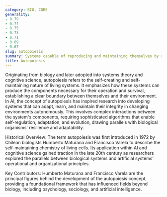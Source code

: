 ```yaml
---
category: BIO, CORE
generality:
- 0.79
- 0.77
- 0.75
- 0.73
- 0.71
- 0.69
- 0.67
slug: autopoiesis
summary: Systems capable of reproducing and maintaining themselves by regulating their internal environment in response to external conditions.
title: Autopoiesis
---
```


Originating from biology and later adopted into systems theory and cognitive science, autopoiesis refers to the self-creating and self-maintaining nature of living systems. It emphasizes how these systems can produce the components necessary for their operation and survival, establishing a clear boundary between themselves and their environment. In AI, the concept of autopoiesis has inspired research into developing systems that can adapt, learn, and maintain their integrity in changing environments autonomously. This involves complex interactions between the system's components, requiring sophisticated algorithms that enable self-regulation, adaptation, and evolution, drawing parallels with biological organisms' resilience and adaptability.

Historical Overview: The term autopoiesis was first introduced in 1972 by Chilean biologists Humberto Maturana and Francisco Varela to describe the self-maintaining chemistry of living cells. Its application within AI and cognitive science gained traction in the late 20th century as researchers explored the parallels between biological systems and artificial systems' operational and organizational principles.

Key Contributors: Humberto Maturana and Francisco Varela are the principal figures behind the development of the autopoiesis concept, providing a foundational framework that has influenced fields beyond biology, including psychology, sociology, and artificial intelligence.